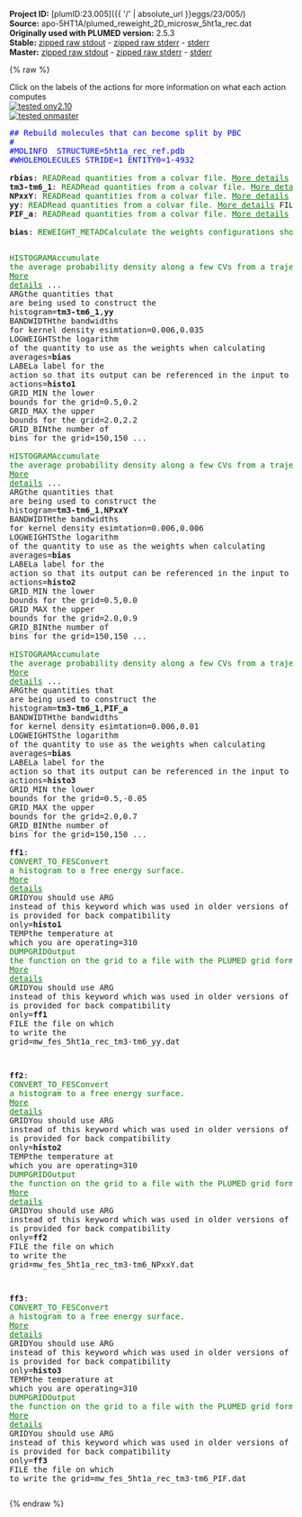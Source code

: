 **Project ID:** [plumID:23.005]({{ '/' | absolute_url }}eggs/23/005/)  
**Source:** apo-5HT1A/plumed_reweight_2D_microsw_5ht1a_rec.dat  
**Originally used with PLUMED version:** 2.5.3  
**Stable:** [zipped raw stdout](plumed_reweight_2D_microsw_5ht1a_rec.dat.plumed.stdout.txt.zip) - [zipped raw stderr](plumed_reweight_2D_microsw_5ht1a_rec.dat.plumed.stderr.txt.zip) - [stderr](plumed_reweight_2D_microsw_5ht1a_rec.dat.plumed.stderr)  
**Master:** [zipped raw stdout](plumed_reweight_2D_microsw_5ht1a_rec.dat.plumed_master.stdout.txt.zip) - [zipped raw stderr](plumed_reweight_2D_microsw_5ht1a_rec.dat.plumed_master.stderr.txt.zip) - [stderr](plumed_reweight_2D_microsw_5ht1a_rec.dat.plumed_master.stderr)  

{% raw %}
<div class="plumedpreheader">
<div class="headerInfo" id="value_details_data/apo-5HT1A/plumed_reweight_2D_microsw_5ht1a_rec.dat"> Click on the labels of the actions for more information on what each action computes </div>
<div class="containerBadge">
<div class="headerBadge"><a href="plumed_reweight_2D_microsw_5ht1a_rec.dat.plumed.stderr"><img src="https://img.shields.io/badge/v2.10-passing-green.svg" alt="tested onv2.10" /></a></div>
<div class="headerBadge"><a href="plumed_reweight_2D_microsw_5ht1a_rec.dat.plumed_master.stderr"><img src="https://img.shields.io/badge/master-failed-red.svg" alt="tested onmaster" /></a></div>
</div>
</div>
<pre class="plumedlisting">
<span style="color:blue" class="comment">## Rebuild molecules that can become split by PBC</span>
<span style="color:blue" class="comment">#</span>
<span style="color:blue" class="comment">#MOLINFO  STRUCTURE=5ht1a_rec_ref.pdb</span>
<span style="color:blue" class="comment">#WHOLEMOLECULES STRIDE=1 ENTITY0=1-4932</span>
<br/><b name="data/apo-5HT1A/plumed_reweight_2D_microsw_5ht1a_rec.datrbias" onclick='showPath("data/apo-5HT1A/plumed_reweight_2D_microsw_5ht1a_rec.dat","data/apo-5HT1A/plumed_reweight_2D_microsw_5ht1a_rec.datrbias","data/apo-5HT1A/plumed_reweight_2D_microsw_5ht1a_rec.datrbias","brown")'>rbias</b>: <span class="plumedtooltip" style="color:green">READ<span class="right">Read quantities from a colvar file. <a href="https://www.plumed.org/doc-master/user-doc/html/READ" style="color:green">More details</a><i></i></span></span> <span class="plumedtooltip">FILE<span class="right">the name of the file from which to read these quantities<i></i></span></span>=COLVAR <span class="plumedtooltip">VALUES<span class="right">the values to read from the file<i></i></span></span>=meta.rbias <span class="plumedtooltip">IGNORE_TIME<span class="right"> ignore the time in the colvar file<i></i></span></span> 
<span style="display:none;" id="data/apo-5HT1A/plumed_reweight_2D_microsw_5ht1a_rec.datrbias">The READ action with label <b>rbias</b> calculates the following quantities:<table  align="center" frame="void" width="95%" cellpadding="5%"><tr><td width="5%"><b> Quantity </b>  </td><td><b> Description </b> </td></tr><tr><td width="5%">rbias..#!custom</td><td>the names of the output components for this action depend on the actions input file see the example inputs below for details</td></tr></table></span><b name="data/apo-5HT1A/plumed_reweight_2D_microsw_5ht1a_rec.dattm3-tm6_1" onclick='showPath("data/apo-5HT1A/plumed_reweight_2D_microsw_5ht1a_rec.dat","data/apo-5HT1A/plumed_reweight_2D_microsw_5ht1a_rec.dattm3-tm6_1","data/apo-5HT1A/plumed_reweight_2D_microsw_5ht1a_rec.dattm3-tm6_1","brown")'>tm3-tm6_1</b>: <span class="plumedtooltip" style="color:green">READ<span class="right">Read quantities from a colvar file. <a href="https://www.plumed.org/doc-master/user-doc/html/READ" style="color:green">More details</a><i></i></span></span> <span class="plumedtooltip">FILE<span class="right">the name of the file from which to read these quantities<i></i></span></span>=COLVAR <span class="plumedtooltip">VALUES<span class="right">the values to read from the file<i></i></span></span>=tm3-tm6_1 <span class="plumedtooltip">IGNORE_TIME<span class="right"> ignore the time in the colvar file<i></i></span></span>
<span style="display:none;" id="data/apo-5HT1A/plumed_reweight_2D_microsw_5ht1a_rec.dattm3-tm6_1">The READ action with label <b>tm3-tm6_1</b> calculates the following quantities:<table  align="center" frame="void" width="95%" cellpadding="5%"><tr><td width="5%"><b> Quantity </b>  </td><td><b> Description </b> </td></tr><tr><td width="5%">tm3-tm6_1..#!custom</td><td>the names of the output components for this action depend on the actions input file see the example inputs below for details</td></tr></table></span><b name="data/apo-5HT1A/plumed_reweight_2D_microsw_5ht1a_rec.datNPxxY" onclick='showPath("data/apo-5HT1A/plumed_reweight_2D_microsw_5ht1a_rec.dat","data/apo-5HT1A/plumed_reweight_2D_microsw_5ht1a_rec.datNPxxY","data/apo-5HT1A/plumed_reweight_2D_microsw_5ht1a_rec.datNPxxY","brown")'>NPxxY</b>: <span class="plumedtooltip" style="color:green">READ<span class="right">Read quantities from a colvar file. <a href="https://www.plumed.org/doc-master/user-doc/html/READ" style="color:green">More details</a><i></i></span></span> <span class="plumedtooltip">FILE<span class="right">the name of the file from which to read these quantities<i></i></span></span>=COLVAR <span class="plumedtooltip">VALUES<span class="right">the values to read from the file<i></i></span></span>=NPxxY <span class="plumedtooltip">IGNORE_TIME<span class="right"> ignore the time in the colvar file<i></i></span></span>
<span style="display:none;" id="data/apo-5HT1A/plumed_reweight_2D_microsw_5ht1a_rec.datNPxxY">The READ action with label <b>NPxxY</b> calculates the following quantities:<table  align="center" frame="void" width="95%" cellpadding="5%"><tr><td width="5%"><b> Quantity </b>  </td><td><b> Description </b> </td></tr><tr><td width="5%">NPxxY..#!custom</td><td>the names of the output components for this action depend on the actions input file see the example inputs below for details</td></tr></table></span><b name="data/apo-5HT1A/plumed_reweight_2D_microsw_5ht1a_rec.datyy" onclick='showPath("data/apo-5HT1A/plumed_reweight_2D_microsw_5ht1a_rec.dat","data/apo-5HT1A/plumed_reweight_2D_microsw_5ht1a_rec.datyy","data/apo-5HT1A/plumed_reweight_2D_microsw_5ht1a_rec.datyy","brown")'>yy</b>: <span class="plumedtooltip" style="color:green">READ<span class="right">Read quantities from a colvar file. <a href="https://www.plumed.org/doc-master/user-doc/html/READ" style="color:green">More details</a><i></i></span></span> <span class="plumedtooltip">FILE<span class="right">the name of the file from which to read these quantities<i></i></span></span>=COLVAR <span class="plumedtooltip">VALUES<span class="right">the values to read from the file<i></i></span></span>=yy <span class="plumedtooltip">IGNORE_TIME<span class="right"> ignore the time in the colvar file<i></i></span></span>
<span style="display:none;" id="data/apo-5HT1A/plumed_reweight_2D_microsw_5ht1a_rec.datyy">The READ action with label <b>yy</b> calculates the following quantities:<table  align="center" frame="void" width="95%" cellpadding="5%"><tr><td width="5%"><b> Quantity </b>  </td><td><b> Description </b> </td></tr><tr><td width="5%">yy..#!custom</td><td>the names of the output components for this action depend on the actions input file see the example inputs below for details</td></tr></table></span><b name="data/apo-5HT1A/plumed_reweight_2D_microsw_5ht1a_rec.datPIF_a" onclick='showPath("data/apo-5HT1A/plumed_reweight_2D_microsw_5ht1a_rec.dat","data/apo-5HT1A/plumed_reweight_2D_microsw_5ht1a_rec.datPIF_a","data/apo-5HT1A/plumed_reweight_2D_microsw_5ht1a_rec.datPIF_a","brown")'>PIF_a</b>: <span class="plumedtooltip" style="color:green">READ<span class="right">Read quantities from a colvar file. <a href="https://www.plumed.org/doc-master/user-doc/html/READ" style="color:green">More details</a><i></i></span></span> <span class="plumedtooltip">FILE<span class="right">the name of the file from which to read these quantities<i></i></span></span>=COLVAR <span class="plumedtooltip">VALUES<span class="right">the values to read from the file<i></i></span></span>=PIF_a <span class="plumedtooltip">IGNORE_TIME<span class="right"> ignore the time in the colvar file<i></i></span></span>
<br/><span style="display:none;" id="data/apo-5HT1A/plumed_reweight_2D_microsw_5ht1a_rec.datPIF_a">The READ action with label <b>PIF_a</b> calculates the following quantities:<table  align="center" frame="void" width="95%" cellpadding="5%"><tr><td width="5%"><b> Quantity </b>  </td><td><b> Description </b> </td></tr><tr><td width="5%">PIF_a..#!custom</td><td>the names of the output components for this action depend on the actions input file see the example inputs below for details</td></tr></table></span><b name="data/apo-5HT1A/plumed_reweight_2D_microsw_5ht1a_rec.datbias" onclick='showPath("data/apo-5HT1A/plumed_reweight_2D_microsw_5ht1a_rec.dat","data/apo-5HT1A/plumed_reweight_2D_microsw_5ht1a_rec.datbias","data/apo-5HT1A/plumed_reweight_2D_microsw_5ht1a_rec.datbias","brown")'>bias</b>: <span class="plumedtooltip" style="color:green">REWEIGHT_METAD<span class="right">Calculate the weights configurations should contribute to the histogram in a simulation in which a metadynamics bias acts upon the system. <a href="https://www.plumed.org/doc-master/user-doc/html/REWEIGHT_METAD" style="color:green">More details</a><i></i></span></span> <span class="plumedtooltip">TEMP<span class="right">the system temperature<i></i></span></span>=310

<span style="display:none;" id="data/apo-5HT1A/plumed_reweight_2D_microsw_5ht1a_rec.datbias">The REWEIGHT_METAD action with label <b>bias</b> calculates the following quantities:<table  align="center" frame="void" width="95%" cellpadding="5%"><tr><td width="5%"><b> Quantity </b>  </td><td><b> Description </b> </td></tr><tr><td width="5%">bias.value</td><td>the weight to use for this frame to negate the effect the metadynamics bias</td></tr></table></span><span class="plumedtooltip" style="color:green">HISTOGRAM<span class="right">Accumulate the average probability density along a few CVs from a trajectory. <a href="https://www.plumed.org/doc-master/user-doc/html/HISTOGRAM" style="color:green">More details</a><i></i></span></span> ...
<span class="plumedtooltip">ARG<span class="right">the quantities that are being used to construct the histogram<i></i></span></span>=<b name="data/apo-5HT1A/plumed_reweight_2D_microsw_5ht1a_rec.dattm3-tm6_1">tm3-tm6_1</b>,<b name="data/apo-5HT1A/plumed_reweight_2D_microsw_5ht1a_rec.datyy">yy</b>
<span class="plumedtooltip">BANDWIDTH<span class="right">the bandwidths for kernel density esimtation<i></i></span></span>=0.006,0.035
<span class="plumedtooltip">LOGWEIGHTS<span class="right">the logarithm of the quantity to use as the weights when calculating averages<i></i></span></span>=<b name="data/apo-5HT1A/plumed_reweight_2D_microsw_5ht1a_rec.datbias">bias</b>
<span class="plumedtooltip">LABEL<span class="right">a label for the action so that its output can be referenced in the input to other actions<i></i></span></span>=<b name="data/apo-5HT1A/plumed_reweight_2D_microsw_5ht1a_rec.dathisto1" onclick='showPath("data/apo-5HT1A/plumed_reweight_2D_microsw_5ht1a_rec.dat","data/apo-5HT1A/plumed_reweight_2D_microsw_5ht1a_rec.dathisto1","data/apo-5HT1A/plumed_reweight_2D_microsw_5ht1a_rec.dathisto1","brown")'>histo1</b>
<span class="plumedtooltip">GRID_MIN<span class="right"> the lower bounds for the grid<i></i></span></span>=0.5,0.2
<span class="plumedtooltip">GRID_MAX<span class="right"> the upper bounds for the grid<i></i></span></span>=2.0,2.2
<span class="plumedtooltip">GRID_BIN<span class="right">the number of bins for the grid<i></i></span></span>=150,150
...
<br/><span style="display:none;" id="data/apo-5HT1A/plumed_reweight_2D_microsw_5ht1a_rec.dathisto1">The HISTOGRAM action with label <b>histo1</b> calculates the following quantities:<table  align="center" frame="void" width="95%" cellpadding="5%"><tr><td width="5%"><b> Quantity </b>  </td><td><b> Description </b> </td></tr><tr><td width="5%">histo1.value</td><td>the estimate of the histogram as a function of the argument that was obtained</td></tr></table></span><span class="plumedtooltip" style="color:green">HISTOGRAM<span class="right">Accumulate the average probability density along a few CVs from a trajectory. <a href="https://www.plumed.org/doc-master/user-doc/html/HISTOGRAM" style="color:green">More details</a><i></i></span></span> ...
<span class="plumedtooltip">ARG<span class="right">the quantities that are being used to construct the histogram<i></i></span></span>=<b name="data/apo-5HT1A/plumed_reweight_2D_microsw_5ht1a_rec.dattm3-tm6_1">tm3-tm6_1</b>,<b name="data/apo-5HT1A/plumed_reweight_2D_microsw_5ht1a_rec.datNPxxY">NPxxY</b>
<span class="plumedtooltip">BANDWIDTH<span class="right">the bandwidths for kernel density esimtation<i></i></span></span>=0.006,0.006
<span class="plumedtooltip">LOGWEIGHTS<span class="right">the logarithm of the quantity to use as the weights when calculating averages<i></i></span></span>=<b name="data/apo-5HT1A/plumed_reweight_2D_microsw_5ht1a_rec.datbias">bias</b>
<span class="plumedtooltip">LABEL<span class="right">a label for the action so that its output can be referenced in the input to other actions<i></i></span></span>=<b name="data/apo-5HT1A/plumed_reweight_2D_microsw_5ht1a_rec.dathisto2" onclick='showPath("data/apo-5HT1A/plumed_reweight_2D_microsw_5ht1a_rec.dat","data/apo-5HT1A/plumed_reweight_2D_microsw_5ht1a_rec.dathisto2","data/apo-5HT1A/plumed_reweight_2D_microsw_5ht1a_rec.dathisto2","brown")'>histo2</b>
<span class="plumedtooltip">GRID_MIN<span class="right"> the lower bounds for the grid<i></i></span></span>=0.5,0.0
<span class="plumedtooltip">GRID_MAX<span class="right"> the upper bounds for the grid<i></i></span></span>=2.0,0.9
<span class="plumedtooltip">GRID_BIN<span class="right">the number of bins for the grid<i></i></span></span>=150,150
...
<br/><span style="display:none;" id="data/apo-5HT1A/plumed_reweight_2D_microsw_5ht1a_rec.dathisto2">The HISTOGRAM action with label <b>histo2</b> calculates the following quantities:<table  align="center" frame="void" width="95%" cellpadding="5%"><tr><td width="5%"><b> Quantity </b>  </td><td><b> Description </b> </td></tr><tr><td width="5%">histo2.value</td><td>the estimate of the histogram as a function of the argument that was obtained</td></tr></table></span><span class="plumedtooltip" style="color:green">HISTOGRAM<span class="right">Accumulate the average probability density along a few CVs from a trajectory. <a href="https://www.plumed.org/doc-master/user-doc/html/HISTOGRAM" style="color:green">More details</a><i></i></span></span> ...
<span class="plumedtooltip">ARG<span class="right">the quantities that are being used to construct the histogram<i></i></span></span>=<b name="data/apo-5HT1A/plumed_reweight_2D_microsw_5ht1a_rec.dattm3-tm6_1">tm3-tm6_1</b>,<b name="data/apo-5HT1A/plumed_reweight_2D_microsw_5ht1a_rec.datPIF_a">PIF_a</b>
<span class="plumedtooltip">BANDWIDTH<span class="right">the bandwidths for kernel density esimtation<i></i></span></span>=0.006,0.01
<span class="plumedtooltip">LOGWEIGHTS<span class="right">the logarithm of the quantity to use as the weights when calculating averages<i></i></span></span>=<b name="data/apo-5HT1A/plumed_reweight_2D_microsw_5ht1a_rec.datbias">bias</b>
<span class="plumedtooltip">LABEL<span class="right">a label for the action so that its output can be referenced in the input to other actions<i></i></span></span>=<b name="data/apo-5HT1A/plumed_reweight_2D_microsw_5ht1a_rec.dathisto3" onclick='showPath("data/apo-5HT1A/plumed_reweight_2D_microsw_5ht1a_rec.dat","data/apo-5HT1A/plumed_reweight_2D_microsw_5ht1a_rec.dathisto3","data/apo-5HT1A/plumed_reweight_2D_microsw_5ht1a_rec.dathisto3","brown")'>histo3</b>
<span class="plumedtooltip">GRID_MIN<span class="right"> the lower bounds for the grid<i></i></span></span>=0.5,-0.05
<span class="plumedtooltip">GRID_MAX<span class="right"> the upper bounds for the grid<i></i></span></span>=2.0,0.7
<span class="plumedtooltip">GRID_BIN<span class="right">the number of bins for the grid<i></i></span></span>=150,150
...
<br/><span style="display:none;" id="data/apo-5HT1A/plumed_reweight_2D_microsw_5ht1a_rec.dathisto3">The HISTOGRAM action with label <b>histo3</b> calculates the following quantities:<table  align="center" frame="void" width="95%" cellpadding="5%"><tr><td width="5%"><b> Quantity </b>  </td><td><b> Description </b> </td></tr><tr><td width="5%">histo3.value</td><td>the estimate of the histogram as a function of the argument that was obtained</td></tr></table></span><b name="data/apo-5HT1A/plumed_reweight_2D_microsw_5ht1a_rec.datff1" onclick='showPath("data/apo-5HT1A/plumed_reweight_2D_microsw_5ht1a_rec.dat","data/apo-5HT1A/plumed_reweight_2D_microsw_5ht1a_rec.datff1","data/apo-5HT1A/plumed_reweight_2D_microsw_5ht1a_rec.datff1","brown")'>ff1</b>: <span class="plumedtooltip" style="color:green">CONVERT_TO_FES<span class="right">Convert a histogram to a free energy surface. <a href="https://www.plumed.org/doc-master/user-doc/html/CONVERT_TO_FES" style="color:green">More details</a><i></i></span></span> <span class="plumedtooltip">GRID<span class="right">You should use ARG instead of this keyword which was used in older versions of PLUMED and is provided for back compatibility only<i></i></span></span>=<b name="data/apo-5HT1A/plumed_reweight_2D_microsw_5ht1a_rec.dathisto1">histo1</b> <span class="plumedtooltip">TEMP<span class="right">the temperature at which you are operating<i></i></span></span>=310
<span style="display:none;" id="data/apo-5HT1A/plumed_reweight_2D_microsw_5ht1a_rec.datff1">The CONVERT_TO_FES action with label <b>ff1</b> calculates the following quantities:<table  align="center" frame="void" width="95%" cellpadding="5%"><tr><td width="5%"><b> Quantity </b>  </td><td><b> Description </b> </td></tr><tr><td width="5%">ff1.value</td><td>the free energy surface</td></tr></table></span><span class="plumedtooltip" style="color:green">DUMPGRID<span class="right">Output the function on the grid to a file with the PLUMED grid format. <a href="https://www.plumed.org/doc-master/user-doc/html/DUMPGRID" style="color:green">More details</a><i></i></span></span> <span class="plumedtooltip">GRID<span class="right">You should use ARG instead of this keyword which was used in older versions of PLUMED and is provided for back compatibility only<i></i></span></span>=<b name="data/apo-5HT1A/plumed_reweight_2D_microsw_5ht1a_rec.datff1">ff1</b> <span class="plumedtooltip">FILE<span class="right"> the file on which to write the grid<i></i></span></span>=mw_fes_5ht1a_rec_tm3-tm6_yy.dat

<span style="display:none;" id="data/apo-5HT1A/plumed_reweight_2D_microsw_5ht1a_rec.dat">The DUMPGRID action with label <b></b> calculates something</span><b name="data/apo-5HT1A/plumed_reweight_2D_microsw_5ht1a_rec.datff2" onclick='showPath("data/apo-5HT1A/plumed_reweight_2D_microsw_5ht1a_rec.dat","data/apo-5HT1A/plumed_reweight_2D_microsw_5ht1a_rec.datff2","data/apo-5HT1A/plumed_reweight_2D_microsw_5ht1a_rec.datff2","brown")'>ff2</b>: <span class="plumedtooltip" style="color:green">CONVERT_TO_FES<span class="right">Convert a histogram to a free energy surface. <a href="https://www.plumed.org/doc-master/user-doc/html/CONVERT_TO_FES" style="color:green">More details</a><i></i></span></span> <span class="plumedtooltip">GRID<span class="right">You should use ARG instead of this keyword which was used in older versions of PLUMED and is provided for back compatibility only<i></i></span></span>=<b name="data/apo-5HT1A/plumed_reweight_2D_microsw_5ht1a_rec.dathisto2">histo2</b> <span class="plumedtooltip">TEMP<span class="right">the temperature at which you are operating<i></i></span></span>=310
<span style="display:none;" id="data/apo-5HT1A/plumed_reweight_2D_microsw_5ht1a_rec.datff2">The CONVERT_TO_FES action with label <b>ff2</b> calculates the following quantities:<table  align="center" frame="void" width="95%" cellpadding="5%"><tr><td width="5%"><b> Quantity </b>  </td><td><b> Description </b> </td></tr><tr><td width="5%">ff2.value</td><td>the free energy surface</td></tr></table></span><span class="plumedtooltip" style="color:green">DUMPGRID<span class="right">Output the function on the grid to a file with the PLUMED grid format. <a href="https://www.plumed.org/doc-master/user-doc/html/DUMPGRID" style="color:green">More details</a><i></i></span></span> <span class="plumedtooltip">GRID<span class="right">You should use ARG instead of this keyword which was used in older versions of PLUMED and is provided for back compatibility only<i></i></span></span>=<b name="data/apo-5HT1A/plumed_reweight_2D_microsw_5ht1a_rec.datff2">ff2</b> <span class="plumedtooltip">FILE<span class="right"> the file on which to write the grid<i></i></span></span>=mw_fes_5ht1a_rec_tm3-tm6_NPxxY.dat

<b name="data/apo-5HT1A/plumed_reweight_2D_microsw_5ht1a_rec.datff3" onclick='showPath("data/apo-5HT1A/plumed_reweight_2D_microsw_5ht1a_rec.dat","data/apo-5HT1A/plumed_reweight_2D_microsw_5ht1a_rec.datff3","data/apo-5HT1A/plumed_reweight_2D_microsw_5ht1a_rec.datff3","brown")'>ff3</b>: <span class="plumedtooltip" style="color:green">CONVERT_TO_FES<span class="right">Convert a histogram to a free energy surface. <a href="https://www.plumed.org/doc-master/user-doc/html/CONVERT_TO_FES" style="color:green">More details</a><i></i></span></span> <span class="plumedtooltip">GRID<span class="right">You should use ARG instead of this keyword which was used in older versions of PLUMED and is provided for back compatibility only<i></i></span></span>=<b name="data/apo-5HT1A/plumed_reweight_2D_microsw_5ht1a_rec.dathisto3">histo3</b> <span class="plumedtooltip">TEMP<span class="right">the temperature at which you are operating<i></i></span></span>=310
<span style="display:none;" id="data/apo-5HT1A/plumed_reweight_2D_microsw_5ht1a_rec.datff3">The CONVERT_TO_FES action with label <b>ff3</b> calculates the following quantities:<table  align="center" frame="void" width="95%" cellpadding="5%"><tr><td width="5%"><b> Quantity </b>  </td><td><b> Description </b> </td></tr><tr><td width="5%">ff3.value</td><td>the free energy surface</td></tr></table></span><span class="plumedtooltip" style="color:green">DUMPGRID<span class="right">Output the function on the grid to a file with the PLUMED grid format. <a href="https://www.plumed.org/doc-master/user-doc/html/DUMPGRID" style="color:green">More details</a><i></i></span></span> <span class="plumedtooltip">GRID<span class="right">You should use ARG instead of this keyword which was used in older versions of PLUMED and is provided for back compatibility only<i></i></span></span>=<b name="data/apo-5HT1A/plumed_reweight_2D_microsw_5ht1a_rec.datff3">ff3</b> <span class="plumedtooltip">FILE<span class="right"> the file on which to write the grid<i></i></span></span>=mw_fes_5ht1a_rec_tm3-tm6_PIF.dat
</pre>
{% endraw %}
